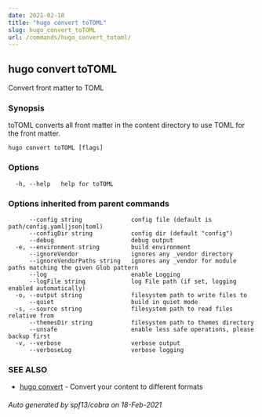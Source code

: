 ```yaml
---
date: 2021-02-18
title: "hugo convert toTOML"
slug: hugo_convert_toTOML
url: /commands/hugo_convert_totoml/
---
```

## hugo convert toTOML

Convert front matter to TOML

### Synopsis

toTOML converts all front matter in the content directory
to use TOML for the front matter.

```
hugo convert toTOML [flags]
```

### Options

```
  -h, --help   help for toTOML
```

### Options inherited from parent commands

```
      --config string              config file (default is path/config.yaml|json|toml)
      --configDir string           config dir (default "config")
      --debug                      debug output
  -e, --environment string         build environment
      --ignoreVendor               ignores any _vendor directory
      --ignoreVendorPaths string   ignores any _vendor for module paths matching the given Glob pattern
      --log                        enable Logging
      --logFile string             log File path (if set, logging enabled automatically)
  -o, --output string              filesystem path to write files to
      --quiet                      build in quiet mode
  -s, --source string              filesystem path to read files relative from
      --themesDir string           filesystem path to themes directory
      --unsafe                     enable less safe operations, please backup first
  -v, --verbose                    verbose output
      --verboseLog                 verbose logging
```

### SEE ALSO

* [hugo convert](/commands/hugo_convert/)	 - Convert your content to different formats

###### Auto generated by spf13/cobra on 18-Feb-2021
